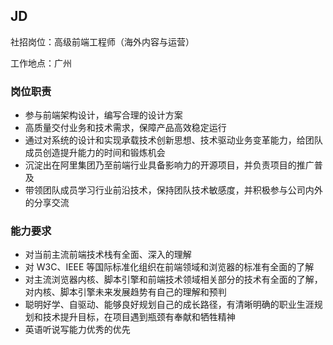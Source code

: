 
## JD

社招岗位：高级前端工程师（海外内容与运营）

工作地点：广州

### 岗位职责

- 参与前端架构设计，编写合理的设计方案
- 高质量交付业务和技术需求，保障产品高效稳定运行
- 通过对系统的设计和实现承载技术创新思想、技术驱动业务变革能力，给团队成员创造提升能力的时间和锻炼机会
- 沉淀出在阿里集团乃至前端行业具备影响力的开源项目，并负责项目的推广普及
- 带领团队成员学习行业前沿技术，保持团队技术敏感度，并积极参与公司内外的分享交流

### 能力要求

- 对当前主流前端技术栈有全面、深入的理解
- 对 W3C、IEEE 等国际标准化组织在前端领域和浏览器的标准有全面的了解
- 对主流浏览器内核、脚本引擎和前端技术领域相关部分的技术有全面的了解，对内核、脚本引擎未来发展趋势有自己的理解和预判
- 聪明好学、自驱动、能够良好规划自己的成长路径，有清晰明确的职业生涯规划和技术提升目标，在项目遇到瓶颈有奉献和牺牲精神
- 英语听说写能力优秀的优先
